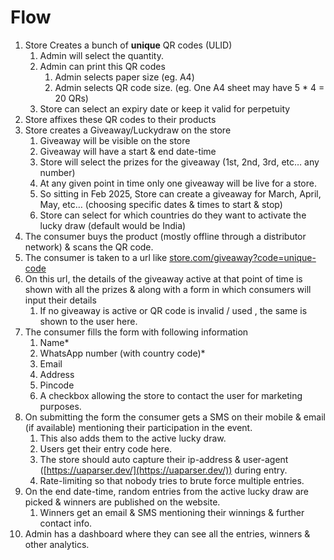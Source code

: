 # Flow

1. Store Creates a bunch of **unique** QR codes (ULID)  
   1. Admin will select the quantity.  
   2. Admin can print this QR codes  
      1. Admin selects paper size (eg. A4)  
      2. Admin selects QR code size. (eg. One A4 sheet may have 5 \* 4 \= 20 QRs)  
   3. Store can select an expiry date or keep it valid for perpetuity  
2. Store affixes these QR codes to their products  
3. Store creates a Giveaway/Luckydraw on the store  
   1. Giveaway will be visible on the store  
   2. Giveaway will have a start & end date-time  
   3. Store will select the prizes for the giveaway (1st, 2nd, 3rd, etc… any number)  
   4. At any given point in time only one giveaway will be live for a store.  
   5. So sitting in Feb 2025, Store can create a giveaway for March, April, May, etc… (choosing specific dates & times to start & stop)  
   6. Store can select for which countries do they want to activate the lucky draw (default would be India)  
4. The consumer buys the product (mostly offline through a distributor network) & scans the QR code.  
5. The consumer is taken to a url like [store.com/giveaway?code=unique-code](http://store.com/giveaway?code=unique-code)   
6. On this url, the details of the giveaway active at that point of time is shown with all the prizes & along with a form in which consumers will input their details  
   1. If no giveaway is active or QR code is invalid / used , the same is shown to the user here.  
7. The consumer fills the form with following information  
   1. Name\*  
   2. WhatsApp number (with country code)\*  
   3. Email  
   4. Address  
   5. Pincode  
   6. A checkbox allowing the store to contact the user for marketing purposes.  
8. On submitting the form the consumer gets a SMS on their mobile & email (if available) mentioning their participation in the event.  
   1. This also adds them to the active lucky draw.   
   2. Users get their entry code here.  
   3. The store should auto capture their ip-address & user-agent ([https://uaparser.dev/](https://uaparser.dev/)) during entry.  
   4. Rate-limiting so that nobody tries to brute force multiple entries.  
9. On the end date-time, random entries from the active lucky draw are picked & winners are published on the website.  
   1. Winners get an email & SMS mentioning their winnings & further contact info.  
10. Admin has a dashboard where they can see all the entries, winners & other analytics.